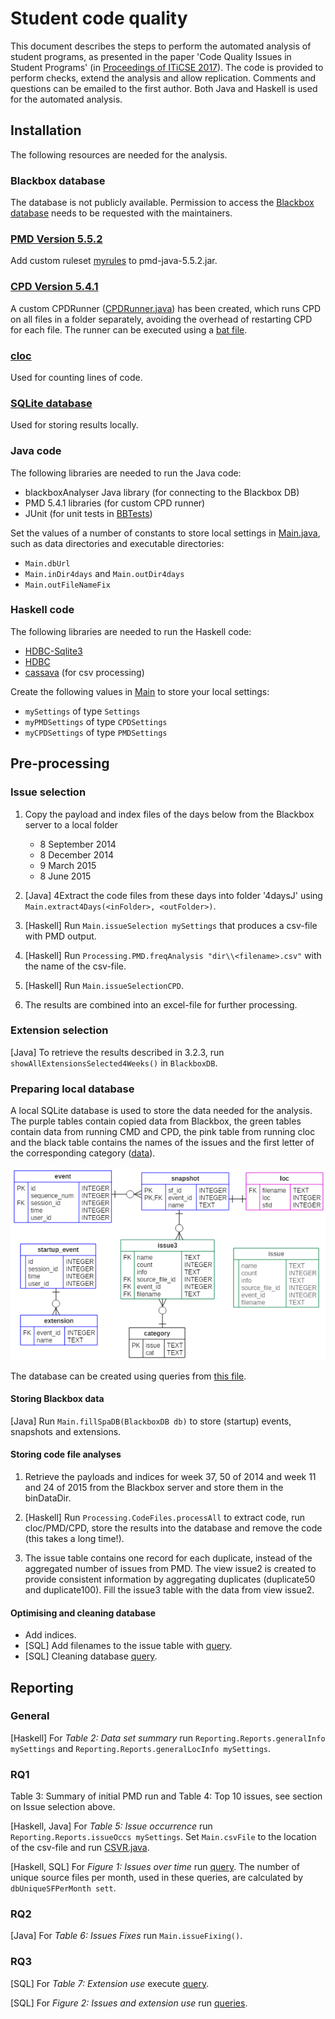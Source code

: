 # Student code quality

This document describes the steps to perform the automated analysis of student programs, as presented in the paper 'Code Quality Issues in Student Programs' (in [Proceedings of ITiCSE 2017](http://dl.acm.org/citation.cfm?id=3059061)).
The code is provided to perform checks, extend the analysis and allow replication. Comments and questions can be emailed to the first author.
Both Java and Haskell is used for the automated analysis.

## Installation

The following resources are needed for the analysis.

### Blackbox database

The database is not publicly available. Permission to access the [Blackbox database](https://bluej.org/blackbox/) needs to be requested with the maintainers.

### [PMD Version 5.5.2](http://pmd.sourceforge.io/pmd-5.5.2/)
Add custom ruleset [myrules](./other/myrules.xml) to pmd-java-5.5.2.jar.

### [CPD Version 5.4.1](http://pmd.sourceforge.io/pmd-5.4.1/usage/cpd-usage.html)
A custom CPDRunner ([CPDRunner.java](./src/Java/spa/CPDRunner.java)) has been created, which runs CPD on all files in a folder separately, avoiding the overhead of restarting CPD for each file. The runner can be executed using a [bat file](./other/jcpd.bat).

### [cloc](https://github.com/AlDanial/cloc)
Used for counting lines of code.

### [SQLite database](https://www.sqlite.org/)
Used for storing results locally.

### Java code
The following libraries are needed to run the Java code:
* blackboxAnalyser Java library (for connecting to the Blackbox DB)
* PMD 5.4.1 libraries (for custom CPD runner)
* JUnit (for unit tests in [BBTests](./src/Java/spa/BBTests.java))

Set the values of a number of constants to store local settings in [Main.java](./src/Java/spa/Main.java), such as data directories and executable directories:
* `Main.dbUrl`
* `Main.inDir4days` and `Main.outDir4days`
* `Main.outFileNameFix`

### Haskell code
The following libraries are needed to run the Haskell code:
* [HDBC-Sqlite3](https://hackage.haskell.org/package/HDBC-sqlite3)
* [HDBC](https://hackage.haskell.org/package/HDBC)
* [cassava](https://hackage.haskell.org/package/cassava) (for csv processing)

Create the following values in [Main](./src/Haskell/Main.hs) to store your local settings:
* `mySettings` of type `Settings`
* `myPMDSettings` of type `CPDSettings`
* `myCPDSettings` of type `PMDSettings`

## Pre-processing

### Issue selection

1. Copy the payload and index files of the days below from the Blackbox server to a local folder
   * 8 September 2014 
   * 8 December 2014
   * 9 March 2015
   * 8 June 2015

2. [Java] 4Extract the code files from these days into folder '4daysJ' using `Main.extract4Days(<inFolder>, <outFolder>)`.

3. [Haskell] Run `Main.issueSelection mySettings` that produces a csv-file with PMD output.
5. [Haskell] Run `Processing.PMD.freqAnalysis "dir\\<filename>.csv"` with the name of the csv-file.
4. [Haskell] Run `Main.issueSelectionCPD`.
6. The results are combined into an excel-file for further processing.

### Extension selection

[Java] To retrieve the results described in 3.2.3, run `showAllExtensionsSelected4Weeks()` in `BlackboxDB`.

### Preparing local database

A local SQLite database is used to store the data needed for the analysis. The purple tables contain copied
data from Blackbox, the green tables contain data from running CMD and CPD, the pink table from running cloc
and the black table contains the names of the issues and the first letter of the corresponding category
([data](./other/categories.csv)).

![erd](./img/ERD.png)

The database can be created using queries from [this file](./src/SQL/createDatabase.sql).

#### Storing Blackbox data
[Java] Run `Main.fillSpaDB(BlackboxDB db)` to store (startup) events, snapshots and extensions.

#### Storing code file analyses

1. Retrieve the payloads and indices for week 37, 50 of 2014 and week 11 and 24 of 2015 from the Blackbox server and store them in the binDataDir.

2. [Haskell] Run `Processing.CodeFiles.processAll` to extract code, run cloc/PMD/CPD, store the results into the database and remove the
code (this takes a long time!).

3. The issue table contains one record for each duplicate, instead of the aggregated number of issues from PMD. The view issue2 is created to provide consistent information by aggregating duplicates (duplicate50 and duplicate100). Fill the issue3 table with the data from view issue2.

#### Optimising and cleaning database

* Add indices.
* [SQL] Add filenames to the issue table with [query](./src/SQL/addFileNames.sql).
* [SQL] Cleaning database [query](./src/SQL/cleaning.sql).

## Reporting

### General

[Haskell] For *Table 2: Data set summary* run `Reporting.Reports.generalInfo mySettings` and `Reporting.Reports.generalLocInfo mySettings`.

### RQ1
Table 3: Summary of initial PMD run and Table 4: Top 10 issues, see section on Issue selection above.

[Haskell, Java] For *Table 5: Issue occurrence* run `Reporting.Reports.issueOccs mySettings`.
Set `Main.csvFile` to the location of the csv-file and run [CSVR.java](./src/Java/spa/CSVR.java).

[Haskell, SQL] For *Figure 1: Issues over time* run [query](./src/SQL/rq1Figure1.sql). The number of unique source files per month, used in these queries, are calculated by `dbUniqueSFPerMonth sett`.

### RQ2

[Java] For *Table 6: Issues Fixes*  run `Main.issueFixing()`.

### RQ3

[SQL] For *Table 7: Extension use* execute [query](./src/SQL/rq3Table7.sql).

[SQL] For *Figure 2: Issues and extension use* run [queries](./src/SQL/rq3Figure2.sql).

